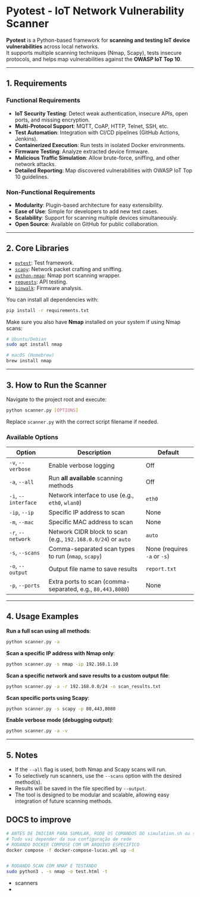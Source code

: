 # Pyotest - IoT Network Vulnerability Scanner

**Pyotest** is a Python-based framework for **scanning and testing IoT device vulnerabilities** across local networks.  
It supports multiple scanning techniques (Nmap, Scapy), tests insecure protocols, and helps map vulnerabilities against the **OWASP IoT Top 10**.

---

## 1. Requirements

### Functional Requirements

- **IoT Security Testing**: Detect weak authentication, insecure APIs, open ports, and missing encryption.
- **Multi-Protocol Support**: MQTT, CoAP, HTTP, Telnet, SSH, etc.
- **Test Automation**: Integration with CI/CD pipelines (GitHub Actions, Jenkins).
- **Containerized Execution**: Run tests in isolated Docker environments.
- **Firmware Testing**: Analyze extracted device firmware.
- **Malicious Traffic Simulation**: Allow brute-force, sniffing, and other network attacks.
- **Detailed Reporting**: Map discovered vulnerabilities with OWASP IoT Top 10 guidelines.

### Non-Functional Requirements

- **Modularity**: Plugin-based architecture for easy extensibility.
- **Ease of Use**: Simple for developers to add new test cases.
- **Scalability**: Support for scanning multiple devices simultaneously.
- **Open Source**: Available on GitHub for public collaboration.

---

## 2. Core Libraries

- [`pytest`](https://docs.pytest.org/): Test framework.
- [`scapy`](https://scapy.readthedocs.io/): Network packet crafting and sniffing.
- [`python-nmap`](https://pypi.org/project/python-nmap/): Nmap port scanning wrapper.
- [`requests`](https://requests.readthedocs.io/): API testing.
- [`binwalk`](https://github.com/ReFirmLabs/binwalk): Firmware analysis.

You can install all dependencies with:

```bash
pip install -r requirements.txt
```

Make sure you also have **Nmap** installed on your system if using Nmap scans:

```bash
# Ubuntu/Debian
sudo apt install nmap

# macOS (Homebrew)
brew install nmap
```

---

## 3. How to Run the Scanner

Navigate to the project root and execute:

```bash
python scanner.py [OPTIONS]
```

Replace `scanner.py` with the correct script filename if needed.

### Available Options

| Option               | Description                                                             | Default                  |
|----------------------|-------------------------------------------------------------------------|---------------------------|
| `-v`, `--verbose`     | Enable verbose logging                                                  | Off                       |
| `-a`, `--all`         | Run **all available** scanning methods                                 | Off                       |
| `-i`, `--interface`   | Network interface to use (e.g., `eth0`, `wlan0`)                        | `eth0`                    |
| `-ip`, `--ip`         | Specific IP address to scan                                             | None                      |
| `-m`, `--mac`         | Specific MAC address to scan                                            | None                      |
| `-r`, `--network`     | Network CIDR block to scan (e.g., `192.168.0.0/24`) or `auto`            | `auto`                    |
| `-s`, `--scans`       | Comma-separated scan types to run (`nmap`, `scapy`)                     | None (requires `-a` or `-s`) |
| `-o`, `--output`      | Output file name to save results                                        | `report.txt`              |
| `-p`, `--ports`       | Extra ports to scan (comma-separated, e.g., `80,443,8080`)               | None                      |

---

## 4. Usage Examples

**Run a full scan using all methods**:

```bash
python scanner.py -a
```

**Scan a specific IP address with Nmap only**:

```bash
python scanner.py -s nmap -ip 192.168.1.10
```

**Scan a specific network and save results to a custom output file**:

```bash
python scanner.py -a -r 192.168.0.0/24 -o scan_results.txt
```

**Scan specific ports using Scapy**:

```bash
python scanner.py -s scapy -p 80,443,8080
```

**Enable verbose mode (debugging output)**:

```bash
python scanner.py -a -v
```

---

## 5. Notes

- If the `--all` flag is used, both Nmap and Scapy scans will run.
- To selectively run scanners, use the `--scans` option with the desired method(s).
- Results will be saved in the file specified by `--output`.
- The tool is designed to be modular and scalable, allowing easy integration of future scanning methods.


## DOCS to improve
```sh
# ANTES DE INICIAR PARA SUMULAR, RODE OS COMANDOS DO simulation.sh ou simulation-lucas.sh
# Tudo vai depender da sua configuração de rede
# RODANDO DOCKER COMPOSE COM UM ARQUIVO ESPECIFICO
docker compose -f docker-compose-lucas.yml up -d


# RODANDO SCAN COM NMAP E TESTANDO
sudo python3 . -s nmap -o test.html -t

```
- scanners
- 